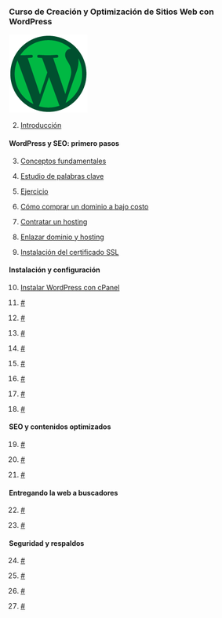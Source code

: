 ### Curso de Creación y Optimización de Sitios Web con WordPress

![](https://raw.githubusercontent.com/lorecarreno/Curso_de_Creacion_y_Optimizacion_de_Sitios_Web_con_WordPress/main/img/badge-wordpress-0baaf46b-cb21-4c6b-bb95-3e944d55c3e9.webp)

2. [Introducción](https://github.com/lorecarreno/Curso_de_Creacion_y_Optimizacion_de_Sitios_Web_con_WordPress/blob/main/2.%20Introduccion.md)

#### WordPress y SEO: primero pasos

3. [Conceptos fundamentales](https://github.com/lorecarreno/Curso_de_Creacion_y_Optimizacion_de_Sitios_Web_con_WordPress/blob/main/3.%20conceptos-fundamentales.md)

4. [Estudio de palabras clave](https://github.com/lorecarreno/Curso_de_Creacion_y_Optimizacion_de_Sitios_Web_con_WordPress/blob/main/4.%20como-hacer-estudio-palabras-clave.md)

5. [Ejercicio](https://github.com/lorecarreno/Curso_de_Creacion_y_Optimizacion_de_Sitios_Web_con_WordPress/blob/main/5.%20reto-estudio-de-palabras-clave.md)

6. [Cómo comprar un dominio a bajo costo](https://github.com/lorecarreno/Curso_de_Creacion_y_Optimizacion_de_Sitios_Web_con_WordPress/blob/main/6.%20como-comprar-un-dominio-a-bajo-costo.md)

7. [Contratar un hosting](https://github.com/lorecarreno/Curso_de_Creacion_y_Optimizacion_de_Sitios_Web_con_WordPress/blob/main/7.%20contratar-un-hosting.md)

8. [Enlazar dominio y hosting](https://github.com/lorecarreno/Curso_de_Creacion_y_Optimizacion_de_Sitios_Web_con_WordPress/blob/main/8.%20enlazar-dominio-y-hosting.md)

9. [Instalación del certificado SSL](https://github.com/lorecarreno/Curso_de_Creacion_y_Optimizacion_de_Sitios_Web_con_WordPress/blob/main/9.%20instalacion-del-certificado-ssl.md)

#### Instalación y configuración

10. [Instalar WordPress con cPanel](https://github.com/lorecarreno/Curso_de_Creacion_y_Optimizacion_de_Sitios_Web_con_WordPress/blob/main/10.%20instalar-wordpress-con-cpanel.md)

11. [#]()

12. [#]()

13. [#]()

14. [#]()

15. [#]()

16. [#]()

17. [#]()

18. [#]()

#### SEO y contenidos optimizados

19. [#]()

20. [#]()

21. [#]()

#### Entregando la web a buscadores

22. [#]()

23. [#]()

#### Seguridad y respaldos

24. [#]()

25. [#]()

26. [#]()

27. [#]()


